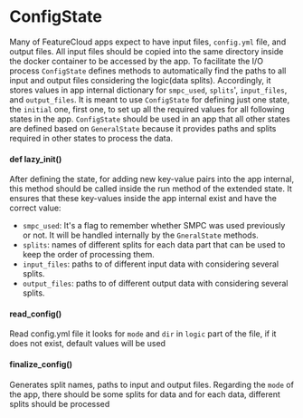 # ConfigState

Many of FeatureCloud apps expect to have input files, `config.yml` file, and output files. All input files
should be copied into the same directory inside the docker container to be accessed by the app. To facilitate the I/O
process
`ConfigState` defines methods to automatically find the paths to all input and output files considering the logic(data
splits).
Accordingly, it stores values in app internal dictionary for  `smpc_used`, `splits`', `input_files`, and `output_files`.
It is meant to use `ConfigState` for defining just one state, the `initial` one, first one, to set up all the required
values for all following states in the app. `ConfigState` should be used in an app that all other states are defined
based on `GeneralState` because it provides paths and splits required in other states to process the data.

#### def lazy_init()

After defining the state, for adding new key-value pairs into the app internal, this method should be called inside the
run method
of the extended state. It ensures that these key-values inside the app internal exist and have the correct value:

- `smpc_used`: It's a flag to remember whether SMPC was used previously or not. It will be handled internally by
  the `GneralState` methods.
- `splits`: names of different splits for each data part that can be used to keep the order of processing them.
- `input_files`: paths to of different input data with considering several splits.
- `output_files`: paths to of different output data with considering several splits.

#### read_config()

Read config.yml file it looks for `mode` and `dir` in `logic` part of the file,
if it does not exist, default values will be used

#### finalize_config()

Generates split names, paths to input and output files. Regarding the `mode` of the app, there should be some splits for
data
and for each data, different splits should be processed
